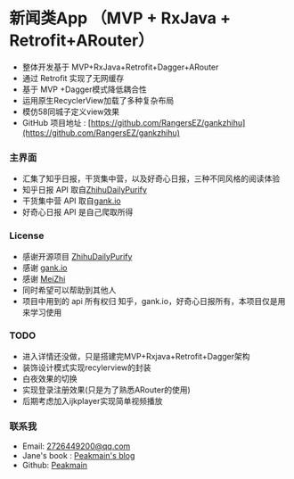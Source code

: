 # 新闻类App （MVP + RxJava + Retrofit+ARouter）

* 整体开发基于 MVP+RxJava+Retrofit+Dagger+ARouter
* 通过 Retrofit 实现了无网缓存
* 基于 MVP +Dagger模式降低耦合性
* 运用原生RecyclerView加载了多种复杂布局
* 模仿58同城子定义view效果
* GitHub 项目地址 : [https://github.com/RangersEZ/gankzhihu](https://github.com/RangersEZ/gankzhihu)

### 主界面
* 汇集了知乎日报，干货集中营，以及好奇心日报，三种不同风格的阅读体验
* 知乎日报 API 取自[ZhihuDailyPurify](https://github.com/izzyleung/ZhihuDailyPurify/wiki/%E7%9F%A5%E4%B9%8E%E6%97%A5%E6%8A%A5-API-%E5%88%86%E6%9E%90)
* 干货集中营 API 取自[gank.io](http://gank.io/api)
* 好奇心日报 API 是自己爬取所得

### License
* 感谢开源项目 [ZhihuDailyPurify](https://github.com/izzyleung/ZhihuDailyPurify/wiki/%E7%9F%A5%E4%B9%8E%E6%97%A5%E6%8A%A5-API-%E5%88%86%E6%9E%90)
* 感谢 [gank.io](http://gank.io/api)
* 感谢 [MeiZhi](https://github.com/drakeet/Meizhi)
* 同时希望可以帮助到其他人
* 项目中用到的 api 所有权归 知乎，gank.io，好奇心日报所有，本项目仅是用来学习使用
### TODO
* 进入详情还没做，只是搭建完MVP+Rxjava+Retrofit+Dagger架构
* 装饰设计模式实现recylerview的封装
* 白夜效果的切换
* 实现登录注册效果(只是为了熟悉ARouter的使用)
* 后期考虑加入ijkplayer实现简单视频播放
### 联系我
* Email: 2726449200@qq.com
* Jane's book : [Peakmain's blog](https://www.jianshu.com/u/3ff32f5aea98)
* Github: [Peakmain](https://github.com/RangersEZ/gankzhihu)
